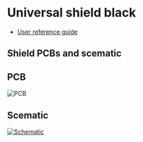 # Universal shield black

- [User reference guide](https://link)

## Shield PCBs and scematic

## PCB

![PCB](https://github.com/srg74/WLED-wemos-shield/blob/master/resources/universal_shield/images/shield-v3.0smd_r2_top.png)

## Scematic

[![Schematic](https://github.com/srg74/WLED-wemos-shield/blob/master/resources/Images/schematic.png)](https://github.com/srg74/WLED-wemos-shield/blob/master/resources/Images/schematic.pdf)
